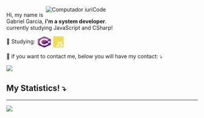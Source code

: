 <img src="https://raw.githubusercontent.com/MicaelliMedeiros/micaellimedeiros/master/image/computer-illustration.png" min-width="400px" max-width="400px" width="400px" align="right" alt="Computador iuriCode">

<p align="left"> 
  Hi, my name is Gabriel Garcia, <strong>i'm a system developer</strong>.<br>
  currently studying JavaScript and CSharp!
</p>

<p align="left">
  🦄 Studying: <strong><img align="center" alt="Rafa-Csharp" height="30" width="40" src="https://raw.githubusercontent.com/devicons/devicon/master/icons/csharp/csharp-original.svg">
   <img align="center" alt="Rafa-Js" height="30" width="28" src="https://raw.githubusercontent.com/devicons/devicon/master/icons/javascript/javascript-plain.svg">
   </strong>
</p>
<div>
<p align="left">
  💌 if you want to contact me, below you will have my contact: ⤵️
</p>
  <a href="https://www.instagram.com/ggxrcia__/" target="_blank"><img src="https://img.shields.io/badge/-Instagram-%23E4405F?style=for-the-badge&logo=instagram&logoColor=white"></a>
</div>

<div> 
  <h2 align="left">My Statistics! ⤵️</h2>
 
---
  <div align="left">
    <a href="https://github.com/rafaballerini">
    <img height="150em" src="https://github-readme-stats.vercel.app/api?username=gabrielgxrcia&show_icons=true&theme=dracula&include_all_commits=true&count_private=true"/>
  </div>
</div>
